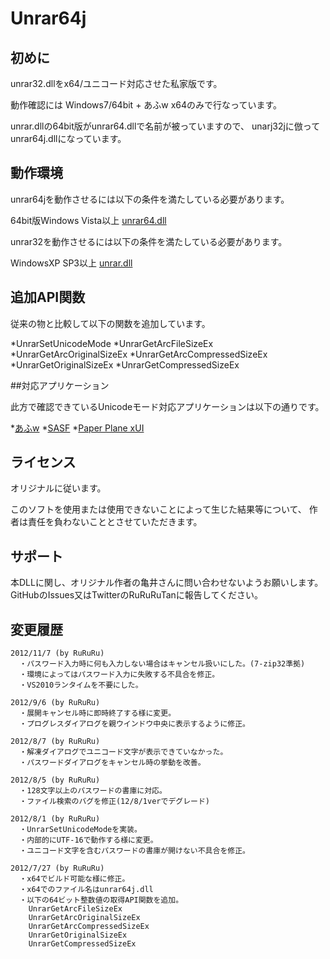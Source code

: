 
# Unrar64j

## 初めに

unrar32.dllをx64/ユニコード対応させた私家版です。

動作確認には Windows7/64bit + あふw x64のみで行なっています。

unrar.dllの64bit版がunrar64.dllで名前が被っていますので、
unarj32jに倣ってunrar64j.dllになっています。

## 動作環境

unrar64jを動作させるには以下の条件を満たしている必要があります。

64bit版Windows Vista以上
[unrar64.dll](http://www.rarlab.com/)


unrar32を動作させるには以下の条件を満たしている必要があります。

WindowsXP SP3以上
[unrar.dll](http://www.rarlab.com/)

## 追加API関数

従来の物と比較して以下の関数を追加しています。

*UnrarSetUnicodeMode
*UnrarGetArcFileSizeEx
*UnrarGetArcOriginalSizeEx
*UnrarGetArcCompressedSizeEx
*UnrarGetOriginalSizeEx
*UnrarGetCompressedSizeEx

##対応アプリケーション

此方で確認できているUnicodeモード対応アプリケーションは以下の通りです。

*[あふw](http://www.h5.dion.ne.jp/~akt/)
*[SASF](http://homepage1.nifty.com/Ayakawa/)
*[Paper Plane xUI](http://homepage1.nifty.com/toro/)

## ライセンス

オリジナルに従います。

このソフトを使用または使用できないことによって生じた結果等について、
作者は責任を負わないこととさせていただきます。

## サポート

本DLLに関し、オリジナル作者の亀井さんに問い合わせないようお願いします。
GitHubのIssues又はTwitterのRuRuRuTanに報告してください。

## 変更履歴

    2012/11/7 (by RuRuRu)
      ・パスワード入力時に何も入力しない場合はキャンセル扱いにした。(7-zip32準拠)
      ・環境によってはパスワード入力に失敗する不具合を修正。
      ・VS2010ランタイムを不要にした。

    2012/9/6 (by RuRuRu)
      ・展開キャンセル時に即時終了する様に変更。
      ・プログレスダイアログを親ウインドウ中央に表示するように修正。

    2012/8/7 (by RuRuRu)
      ・解凍ダイアログでユニコード文字が表示できていなかった。
      ・パスワードダイアログをキャンセル時の挙動を改善。

    2012/8/5 (by RuRuRu)
      ・128文字以上のパスワードの書庫に対応。
      ・ファイル検索のバグを修正(12/8/1verでデグレード)

    2012/8/1 (by RuRuRu)
      ・UnrarSetUnicodeModeを実装。
      ・内部的にUTF-16で動作する様に変更。
      ・ユニコード文字を含むパスワードの書庫が開けない不具合を修正。

    2012/7/27 (by RuRuRu)
      ・x64でビルド可能な様に修正。
      ・x64でのファイル名はunrar64j.dll
      ・以下の64ビット整数値の取得API関数を追加。
        UnrarGetArcFileSizeEx
        UnrarGetArcOriginalSizeEx
        UnrarGetArcCompressedSizeEx
        UnrarGetOriginalSizeEx
        UnrarGetCompressedSizeEx

